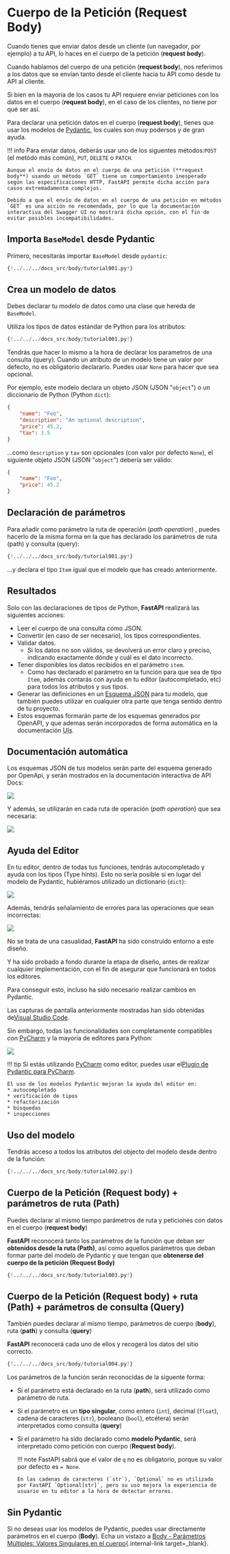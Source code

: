# Cuerpo de la Petición (Request Body)

Cuando tienes que enviar datos desde un cliente (un navegador, por ejemplo) a tu API, lo haces en el cuerpo de la petición (**request body**).

Cuando hablamos del cuerpo de una petición (**request body**), nos referimos a los datos que se envían tanto desde el cliente hacia tu API como desde tu API al cliente.

Si bien en la mayoría de los casos tu API requiere enviar peticiones con los datos en el cuerpo (**request body**), en el caso de los clientes, no tiene por qué ser así.

Para declarar una petición datos en el cuerpo (**request body**), tienes que usar los modelos de <a href="https://pydantic-docs.helpmanual.io/" class="external-link" target="_blank">Pydantic</a>, los cuales son muy podersos y de gran ayuda.

!!! info
Para enviar datos, deberás usar uno de los siguentes métodos:`POST` (el metódo más común), `PUT`, `DELETE` o `PATCH`.

    Aunque el envío de datos en el cuerpo de una petición (**request body**) usando un método `GET` tiene un comportamiento inesperado según las especificaciones HTTP, FastAPI permite dicha acción para casos extremadamente complejos.

    Debido a que el envío de datos en el cuerpo de una petición en métodos `GET` es una acción no recomendada, por lo que la documentación interactiva del Swagger UI no mostrará dicha opción, con el fin de evitar posibles incompatibilidades.

## Importa `BaseModel` desde Pydantic

Primero, necesitarás importar `BaseModel` desde `pydantic`:

```Python hl_lines="4"
{!../../../docs_src/body/tutorial001.py!}
```

## Crea un modelo de datos

Debes declarar tu modelo de datos como una clase que hereda de `BaseModel`.

Utiliza los tipos de datos estándar de Python para los atributos:

```Python hl_lines="7-11"
{!../../../docs_src/body/tutorial001.py!}
```

Tendrás que hacer lo mismo a la hora de declarar los parametros de una consulta (query). Cuando un atributo de un modelo tiene un valor por defecto, no es obligatorio declararlo. Puedes usar `None` para hacer que sea opcional.

Por ejemplo, este modelo declara un objeto JSON (JSON "`object`") o un diccionario de Python (Python `dict`):

```JSON
{
    "name": "Foo",
    "description": "An optional description",
    "price": 45.2,
    "tax": 3.5
}
```

...como `description` y `tax` son opcionales (con valor por defecto `None`), el siguiente objeto JSON (JSON "`object`") debería ser válido:

```JSON
{
    "name": "Foo",
    "price": 45.2
}
```

## Declaración de parámetros

Para añadir como parámetro la ruta de operación (_path operation_) , puedes hacerlo de la misma forma en la que has declarado los parámetros de ruta (path) y consulta (query):

```Python hl_lines="18"
{!../../../docs_src/body/tutorial001.py!}
```

...y declara el tipo `Item` igual que el modelo que has creado anteriormente.

## Resultados

Solo con las declaraciones de tipos de Python, **FastAPI** realizará las siguientes acciones:

- Leer el cuerpo de una consulta como JSON.
- Convertir (en caso de ser necesario), los tipos correspondientes.
- Validar datos.
  - Si los datos no son válidos, se devolverá un error claro y preciso, indicando exactamente dónde y cuál es el dato incorrecto.
- Tener disponibles los datos recibidos en el parámetro `item`.
  - Como has declarado el parámetro en la función para que sea de tipo `Item`, además contarás con ayuda en tu editor (autocompletado, etc) para todos los atributos y sus tipos.
- Generar las definiciones en un <a href="https://json-schema.org" class="external-link" target="_blank">Esquema JSON</a> para tu modelo, que también puedes utilizar en cualquier otra parte que tenga sentido dentro de tu proyecto.
- Estos esquemas formarán parte de los esquemas generados por OpenAPI, y que ademas serán incorporados de forma automática en la documentación <abbr title="Interfaces de Usuarios">UIs</abbr>.

## Documentación automática

Los esquemas JSON de tus modelos serán parte del esquema generado por OpenApi, y serán mostrados en la documentación interactiva de API Docs:

<img src="/img/tutorial/body/image01.png">

Y además, se utilizarán en cada ruta de operación (_path operation_) que sea necesaria:

<img src="/img/tutorial/body/image02.png">

## Ayuda del Editor

En tu editor, dentro de todas tus funciones, tendrás autocompletado y ayuda con los tipos (Type hints). Esto no sería posible si en lugar del modelo de Pydantic, hubiéramos utilizado un dictionario (`dict`):

<img src="/img/tutorial/body/image03.png">

Además, tendrás señalamiento de errores para las operaciones que sean incorrectas:

<img src="/img/tutorial/body/image04.png">

No se trata de una casualidad, **FastAPI** ha sido construido entorno a este diseño.

Y ha sido probado a fondo durante la etapa de diseño, antes de realizar cualquier implementación, con el fin de asegurar que funcionará en todos los editores.

Para conseguir esto, incluso ha sido necesario realizar cambios en Pydantic.

Las capturas de pantalla anteriormente mostradas han sido obtenidas de<a href="https://code.visualstudio.com" class="external-link" target="_blank">Visual Studio Code</a>.

Sin embargo, todas las funcionalidades son completamente compatibles con <a href="https://www.jetbrains.com/pycharm/" class="external-link" target="_blank">PyCharm</a> y la mayoría de editores para Python:

<img src="/img/tutorial/body/image05.png">

!!! tip
Si estás utilizando <a href="https://www.jetbrains.com/pycharm/" class="external-link" target="_blank">PyCharm</a> como editor, puedes usar el<a href="https://github.com/koxudaxi/pydantic-pycharm-plugin/" class="external-link" target="_blank">Plugin de Pydantic para PyCharm</a>.

    El uso de los modelos Pydantic mejoran la ayuda del editor en:
    * autocompletado
    * verificación de tipos
    * refactorización
    * búsquedas
    * inspecciones

## Uso del modelo

Tendrás acceso a todos los atributos del objecto del modelo desde dentro de la función:

```Python hl_lines="21"
{!../../../docs_src/body/tutorial002.py!}
```

## Cuerpo de la Petición (Request body) + parámetros de ruta (Path)

Puedes declarar al mismo tiempo parámetros de ruta y peticiones con datos en el cuerpo (**request body**)

**FastAPI** reconocerá tanto los parámetros de la función que deban ser **obtenidos desde la ruta (Path)**, así como aquellos parámetros que deban formar parte del modelo de Pydantic y que tengan que **obtenerse del cuerpo de la petición (Request Body)**

```Python hl_lines="17-18"
{!../../../docs_src/body/tutorial003.py!}
```

## Cuerpo de la Petición (Request body) + ruta (Path) + parámetros de consulta (Query)

También puedes declarar al mismo tiempo, parámetros de cuerpo (**body**), ruta (**path**) y consulta (**query**)

**FastAPI** reconocerá cada uno de ellos y recogerá los datos del sitio correcto.

```Python hl_lines="18"
{!../../../docs_src/body/tutorial004.py!}
```

Los parámetros de la función serán reconocidas de la siguente forma:

- Si el parámetro está declarado en la ruta (**path**), será utilizado como parámetro de ruta.
- Si el parámetro es un **tipo singular**, como entero (`int`), decimal (`float`), cadena de caracteres (`str`), booleano (`bool`), etcétera) serán interpretados como consulta (**query**)
- Si el parámetro ha sido declarado como **modelo Pydantic**, será interpretado como petición con cuerpo (**Request body**).

  !!! note
  FastAPI sabrá que el valor de `q` no es obligatorio, porque su valor por defecto es `= None`.

      En las cadenas de caracteres (`str`), `Optional` no es utilizado por FastAPI `Optional[str]`, pero su uso mejora la experiencia de usuario en tu editor a la hora de detectar errores.

## Sin Pydantic

Si no deseas usar los modelos de Pydantic, puedes usar directamente parámetros en el cuerpo (**Body**). Echa un vistazo a [Body - Parámetros Múltiples: Valores Singulares en el cuerpo](body-multiple-params.md#singular-values-in-body){.internal-link target=\_blank}.

